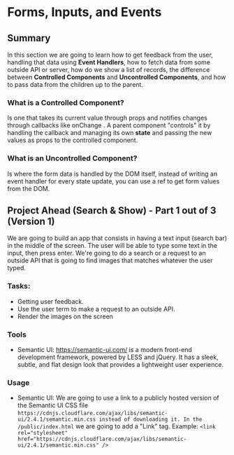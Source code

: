# Forms, Inputs, and Events

## Summary
In this section we are going to learn how to get feedback from the user, handling that data using **Event Handlers**, how to fetch data from some outside API or server, how do we show a list of records, the difference between **Controlled Components** and **Uncontrolled Components**, and how to pass data from the children up to the parent.

### What is a Controlled Component?
Is one that takes its current value through props and notifies changes through callbacks like onChange . A parent component "controls" it by handling the callback and managing its own **state** and passing the new values as props to the controlled component.

### What is an Uncontrolled Component?
Is where the form data is handled by the DOM itself, instead of writing an event handler for every state update, you can use a ref to get form values from the DOM.

## Project Ahead (Search & Show) - Part 1 out of 3 (Version 1)
We are going to build an app that consists in having a text input (search bar) in the middle of the screen. The user will be able to type some text in the input, then press enter. We're going to do a search or a request to an outside API that is going to find images that matches whatever the user typed. 

### Tasks:
- Getting user feedback.
- Use the user term to make a request to an outside API.
- Render the images on the screen

### Tools
- Semantic UI: https://semantic-ui.com/ is a modern front-end development framework, powered by LESS and jQuery. It has a sleek, subtle, and flat design look that provides a lightweight user experience.

### Usage
- Semantic UI: We are going to use a link to a publicly hosted version of the Semantic UI CSS file `https://cdnjs.cloudflare.com/ajax/libs/semantic-ui/2.4.1/semantic.min.css instead of downloading it. In the /public/index.html` we are going to add a "Link" tag. Example: `<link rel="stylesheet" href="https://cdnjs.cloudflare.com/ajax/libs/semantic-ui/2.4.1/semantic.min.css" />`
